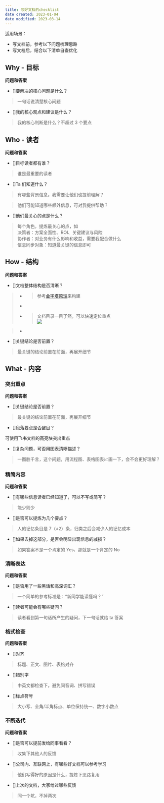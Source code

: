```yaml
---
title: 写好文档的checklist
date created: 2023-01-04
date modified: 2023-03-14
---
```


适用场景：

- 写文档前，参考以下问题梳理思路
- 写文档后，结合以下清单自查优化

## Why - 目标

**问题和答案**

- []要解决的核心问题是什么？

> 一句话说清楚核心问题

- []我的核心观点和建议是什么？

> 我的核心判断是什么？不超过 3 个要点

## Who - 读者

**问题和答案**

- []目标读者都有谁？

> 谁是最重要的读者

- []Ta 们知道什么？

> 有哪些背景信息，我需要让他们也提前理解？

> 他们可能知道哪些额外信息，可对我提供帮助？

- []他们最关心的点是什么？

> 每个角色，提炼最关心的点，如  
> 决策者：方案全面性、ROI、关键建议与风险  
> 协作者：对业务有什么影响和收益，需要我配合做什么  
> 信息同步对象：知道最关键的信息即可

## How - 结构

**问题和答案**

- []文档整体结构是否清晰？

> - > 参考[金字塔原理](https://baike.baidu.com/item/%E9%87%91%E5%AD%97%E5%A1%94%E5%8E%9F%E7%90%86/14494495?fr=aladdin)来构建
> -
> - > 文档目录一目了然，可以快速定位重点  
> ![](https://yz3vq78x1p.feishu.cn/space/api/box/stream/download/asynccode/?code=NzY0ZjRhNmU5OWRlNWRmZDE2YTMzOWMzYWJjZTY2YjZfYklxOVVNbjFPM2lubEVSRzh0YzFiZzAxVm9QRFFJd2ZfVG9rZW46Ym94Y25oeFRGVmpYa3ZXakFKeWdma0NERnVmXzE2NzI4MzU4OTI6MTY3MjgzOTQ5Ml9WNA)

> -
>

- []关键结论是否前置？

> 最关键的结论前置在前面，再展开细节

## What - 内容

### 突出重点

**问题和答案**

- []关键结论是否前置？

> 最关键的结论前置在前面，再展开细节

- []段落要点是否醒目？

可使用飞书文档的高亮块突出重点

- []复杂问题，可否用图表清晰描述？

> 一图胜千言，这个问题，用流程图、表格图表📈画一下，会不会更好理解？

### 精简内容

**问题和答案**

- []有哪些信息读者已经知道了，可以不写或简写？

> 能少则少

- []是否可以提炼为几个要点？

> 人的记忆条目是 7（±2）条，归类之后会减少人的记忆成本

- []如果去掉这部分，是否会明显出现信息的减损？

> 如果答案不是一个肯定的 Yes，那就是一个肯定的 No

### 清晰表达

**问题和答案**

- []是否用了一些黑话和高深词汇？

> 一个简单的参考标准是：“新同学能读懂吗？”

- []读者可能会有哪些疑问？

> 读者看到第一句话所产生的疑问，下一句话就给 ta 答案

### 格式检查

**问题和答案**

- []对齐

> 标题、正文、图片、表格对齐

- []错别字

> 中英文都检查下，避免同音词、拼写错误

- []标点符号

> 大小写、全角/半角标点、单位保持统一、数字小数点

### 不断迭代

**问题和答案**

- []是否可以提前发给同事看看？

> 收集下其他人的反馈

- []公司内、互联网上，有哪些好文档可以参考学习

> 他们写得好的原因是什么，提炼下思路复用

- []上次的文档，大家给过哪些反馈

> 同一个坑，不掉两次
